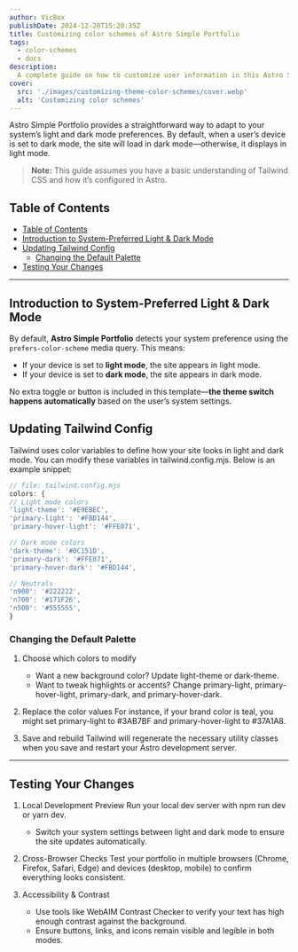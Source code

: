 ```yaml
---
author: VicBox
publishDate: 2024-12-20T15:20:35Z
title: Customizing color schemes of Astro Simple Portfolio
tags:
  - color-schemes
  - docs
description:
  A complete guide on how to customize user information in this Astro Simple Portfolio theme.
cover:
  src: './images/customizing-theme-color-schemes/cover.webp'
  alt: 'Customizing color schemes'
---
```


Astro Simple Portfolio provides a straightforward way to adapt to your system’s light and dark mode preferences. By default, when a user’s device is set to dark mode, the site will load in dark mode—otherwise, it displays in light mode.

> **Note:** This guide assumes you have a basic understanding of Tailwind CSS and how it’s configured in Astro.

## Table of Contents

- [Table of Contents](#table-of-contents)
- [Introduction to System-Preferred Light \& Dark Mode](#introduction-to-system-preferred-light--dark-mode)
- [Updating Tailwind Config](#updating-tailwind-config)
  - [Changing the Default Palette](#changing-the-default-palette)
- [Testing Your Changes](#testing-your-changes)

---

## Introduction to System-Preferred Light & Dark Mode

By default, **Astro Simple Portfolio** detects your system preference using the `prefers-color-scheme` media query. This means:

- If your device is set to **light mode**, the site appears in light mode.
- If your device is set to **dark mode**, the site appears in dark mode.

No extra toggle or button is included in this template—**the theme switch happens automatically** based on the user’s system settings.


## Updating Tailwind Config
Tailwind uses color variables to define how your site looks in light and dark mode. You can modify these variables in tailwind.config.mjs. Below is an example snippet:

```js
// file: tailwind.config.mjs
colors: {
// Light mode colors
'light-theme': '#E9EBEC',
'primary-light': '#FBD144',
'primary-hover-light': '#FFE071',

// Dark mode colors
'dark-theme': '#0C151D',
'primary-dark': '#FFE071',
'primary-hover-dark': '#FBD144',

// Neutrals
'n900': '#222222',
'n700': '#171F26',
'n500': '#555555',
}
```
### Changing the Default Palette
1. Choose which colors to modify
   - Want a new background color? Update light-theme or dark-theme.
   - Want to tweak highlights or accents? Change primary-light, primary-hover-light, primary-dark, and primary-hover-dark.
   
2. Replace the color values
   For instance, if your brand color is teal, you might set primary-light to #3AB7BF and primary-hover-light to #37A1A8.

3. Save and rebuild
Tailwind will regenerate the necessary utility classes when you save and restart your Astro development server.

---

## Testing Your Changes
1. Local Development Preview
Run your local dev server with npm run dev or yarn dev.
   - Switch your system settings between light and dark mode to ensure the site updates automatically.

2. Cross-Browser Checks
Test your portfolio in multiple browsers (Chrome, Firefox, Safari, Edge) and devices (desktop, mobile) to confirm everything looks consistent.

3. Accessibility & Contrast
   - Use tools like WebAIM Contrast Checker to verify your text has high enough contrast against the background.
   - Ensure buttons, links, and icons remain visible and legible in both modes.